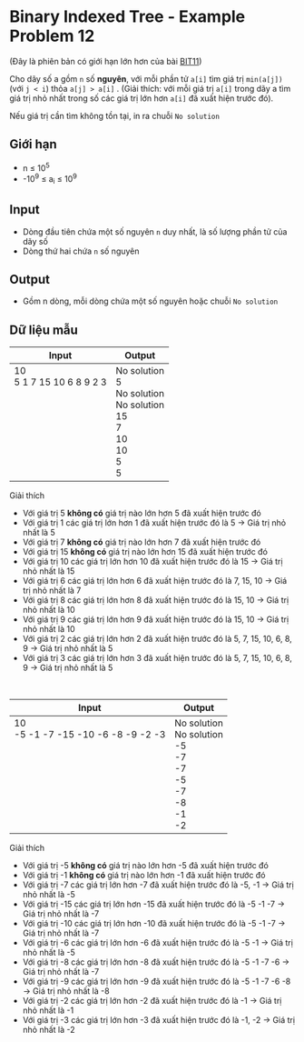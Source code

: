# Binary Indexed Tree - Example Problem 12

(Đây là phiên bản có giới hạn lớn hơn của bài [BIT11](https://github.com/thptbadiem-tutor/Tutoring-2020/blob/master/Binary_indexed_tree/BIT11.md))

Cho dãy số a gồm `n` số **nguyên**, với mỗi phần tử `a[i]` tìm giá trị `min(a[j])` (với `j < i`) thỏa `a[j] > a[i]` . (Giải thích: với mỗi giá trị `a[i]` trong dãy a tìm giá trị nhỏ nhất trong số các giá trị lớn hơn `a[i]` đã xuất hiện trước đó).

Nếu giá trị cần tìm không tồn tại, in ra chuỗi `No solution`

## Giới hạn

* n ≤ 10<sup>5</sup>
* -10<sup>9</sup> ≤ a<sub>i</sub> ≤ 10<sup>9</sup>

## Input

* Dòng đầu tiên chứa một số nguyên `n` duy nhất, là số lượng phần tử của dãy số
* Dòng thứ hai chứa `n` số nguyên

## Output

* Gồm n dòng, mỗi dòng chứa một số nguyên hoặc chuỗi `No solution`

## Dữ liệu mẫu

| Input | Output |
|---|---|
| 10 <br> 5 1 7 15 10 6 8 9 2 3 <br> <br> <br> <br> <br> <br> <br> <br> <br> | No solution <br> 5 <br> No solution <br> No solution <br> 15 <br> 7 <br> 10 <br> 10 <br> 5 <br> 5

Giải thích

* Với giá trị 5 **không có** giá trị nào lớn hơn 5 đã xuất hiện trước đó
* Với giá trị 1 các giá trị lớn hơn 1 đã xuất hiện trước đó là 5 &rarr; Giá trị nhỏ nhất là 5
* Với giá trị 7 **không có** giá trị nào lớn hơn 7 đã xuất hiện trước đó
* Với giá trị 15 **không có** giá trị nào lớn hơn 15 đã xuất hiện trước đó
* Với giá trị 10 các giá trị lớn hơn 10 đã xuất hiện trước đó là 15 &rarr; Giá trị nhỏ nhất là 15
* Với giá trị 6 các giá trị lớn hơn 6 đã xuất hiện trước đó là 7, 15, 10 &rarr; Giá trị nhỏ nhất là 7
* Với giá trị 8 các giá trị lớn hơn 8 đã xuất hiện trước đó là 15, 10 &rarr; Giá trị nhỏ nhất là 10
* Với giá trị 9 các giá trị lớn hơn 9 đã xuất hiện trước đó là 15, 10 &rarr; Giá trị nhỏ nhất là 10
* Với giá trị 2 các giá trị lớn hơn 2 đã xuất hiện trước đó là 5, 7, 15, 10, 6, 8, 9  &rarr; Giá trị nhỏ nhất là 5
* Với giá trị 3 các giá trị lớn hơn 3 đã xuất hiện trước đó là 5, 7, 15, 10, 6, 8, 9  &rarr; Giá trị nhỏ nhất là 5

<br>

| Input | Output |
|---|---|
| 10 <br> -5 -1 -7 -15 -10 -6 -8 -9 -2 -3 <br> <br> <br> <br> <br> <br> <br> <br> <br> | No solution <br> No solution <br> -5 <br> -7 <br> -7 <br> -5 <br> -7 <br> -8 <br> -1 <br> -2

Giải thích  

* Với giá trị -5 **không có** giá trị nào lớn hơn -5 đã xuất hiện trước đó
* Với giá trị -1 **không có** giá trị nào lớn hơn -1 đã xuất hiện trước đó
* Với giá trị -7 các giá trị lớn hơn -7 đã xuất hiện trước đó là -5, -1 &rarr; Giá trị nhỏ nhất là -5
* Với giá trị -15 các giá trị lớn hơn -15 đã xuất hiện trước đó là -5 -1 -7 &rarr; Giá trị nhỏ nhất là -7
* Với giá trị -10 các giá trị lớn hơn -10 đã xuất hiện trước đó là -5 -1 -7 &rarr; Giá trị nhỏ nhất là -7
* Với giá trị -6 các giá trị lớn hơn -6 đã xuất hiện trước đó là -5 -1 &rarr; Giá trị nhỏ nhất là -5
* Với giá trị -8 các giá trị lớn hơn -8 đã xuất hiện trước đó là -5 -1 -7 -6 &rarr; Giá trị nhỏ nhất là -7
* Với giá trị -9 các giá trị lớn hơn -9 đã xuất hiện trước đó là -5 -1 -7 -6 -8 &rarr; Giá trị nhỏ nhất là -8
* Với giá trị -2 các giá trị lớn hơn -2 đã xuất hiện trước đó là -1 &rarr; Giá trị nhỏ nhất là -1
* Với giá trị -3 các giá trị lớn hơn -3 đã xuất hiện trước đó là -1, -2 &rarr; Giá trị nhỏ nhất là -2

